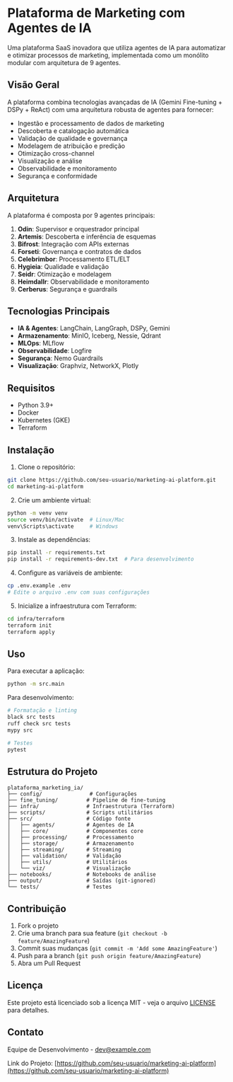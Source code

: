 # Plataforma de Marketing com Agentes de IA

Uma plataforma SaaS inovadora que utiliza agentes de IA para automatizar e otimizar processos de marketing, implementada como um monólito modular com arquitetura de 9 agentes.

## Visão Geral

A plataforma combina tecnologias avançadas de IA (Gemini Fine-tuning + DSPy + ReAct) com uma arquitetura robusta de agentes para fornecer:

- Ingestão e processamento de dados de marketing
- Descoberta e catalogação automática
- Validação de qualidade e governança
- Modelagem de atribuição e predição
- Otimização cross-channel
- Visualização e análise
- Observabilidade e monitoramento
- Segurança e conformidade

## Arquitetura

A plataforma é composta por 9 agentes principais:

1. **Odin**: Supervisor e orquestrador principal
2. **Artemis**: Descoberta e inferência de esquemas
3. **Bifrost**: Integração com APIs externas
4. **Forseti**: Governança e contratos de dados
5. **Celebrimbor**: Processamento ETL/ELT
6. **Hygieia**: Qualidade e validação
7. **Seidr**: Otimização e modelagem
8. **Heimdallr**: Observabilidade e monitoramento
9. **Cerberus**: Segurança e guardrails

## Tecnologias Principais

- **IA & Agentes**: LangChain, LangGraph, DSPy, Gemini
- **Armazenamento**: MinIO, Iceberg, Nessie, Qdrant
- **MLOps**: MLflow
- **Observabilidade**: Logfire
- **Segurança**: Nemo Guardrails
- **Visualização**: Graphviz, NetworkX, Plotly

## Requisitos

- Python 3.9+
- Docker
- Kubernetes (GKE)
- Terraform

## Instalação

1. Clone o repositório:
```bash
git clone https://github.com/seu-usuario/marketing-ai-platform.git
cd marketing-ai-platform
```

2. Crie um ambiente virtual:
```bash
python -m venv venv
source venv/bin/activate  # Linux/Mac
venv\Scripts\activate     # Windows
```

3. Instale as dependências:
```bash
pip install -r requirements.txt
pip install -r requirements-dev.txt  # Para desenvolvimento
```

4. Configure as variáveis de ambiente:
```bash
cp .env.example .env
# Edite o arquivo .env com suas configurações
```

5. Inicialize a infraestrutura com Terraform:
```bash
cd infra/terraform
terraform init
terraform apply
```

## Uso

Para executar a aplicação:

```bash
python -m src.main
```

Para desenvolvimento:

```bash
# Formatação e linting
black src tests
ruff check src tests
mypy src

# Testes
pytest
```

## Estrutura do Projeto

```
plataforma_marketing_ia/
├── config/               # Configurações
├── fine_tuning/         # Pipeline de fine-tuning
├── infra/               # Infraestrutura (Terraform)
├── scripts/             # Scripts utilitários
├── src/                 # Código fonte
│   ├── agents/          # Agentes de IA
│   ├── core/            # Componentes core
│   ├── processing/      # Processamento
│   ├── storage/         # Armazenamento
│   ├── streaming/       # Streaming
│   ├── validation/      # Validação
│   ├── utils/           # Utilitários
│   └── viz/             # Visualização
├── notebooks/           # Notebooks de análise
├── output/              # Saídas (git-ignored)
└── tests/               # Testes
```

## Contribuição

1. Fork o projeto
2. Crie uma branch para sua feature (`git checkout -b feature/AmazingFeature`)
3. Commit suas mudanças (`git commit -m 'Add some AmazingFeature'`)
4. Push para a branch (`git push origin feature/AmazingFeature`)
5. Abra um Pull Request

## Licença

Este projeto está licenciado sob a licença MIT - veja o arquivo [LICENSE](LICENSE) para detalhes.

## Contato

Equipe de Desenvolvimento - dev@example.com

Link do Projeto: [https://github.com/seu-usuario/marketing-ai-platform](https://github.com/seu-usuario/marketing-ai-platform)
